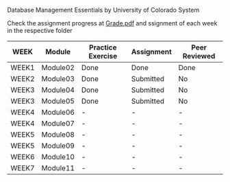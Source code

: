 Database Management Essentials
by University of Colorado System



Check the assignment progress at [Grade.pdf](https://github.com/bikashtudu/July2018/blob/master/Database%20Management%20Essentials/grades.pdf) and ssignment of each week in the respective folder

| WEEK | Module |Practice Exercise | Assignment | Peer Reviewed |
|-------- | -------- | -------- | ---------- | ------ |
| WEEK1 | Module02 | Done | Done | Done  |
| WEEK2 | Module03 | Done | Submitted | No |
| WEEK3 | Module04 | Done | Submitted | No |
| WEEK3 | Module05 | Done | Submitted | No |
| WEEK4 | Module06 | - | - | - |
| WEEK4 | Module07 | - | - | - |
| WEEK5 | Module08 | - | - | - |
| WEEK5 | Module09 | - | - | - |
| WEEK6 | Module10 | - | - | - |
| WEEK7 | Module11 | - | - | - |


